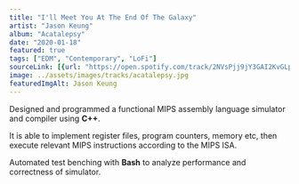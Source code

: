 ```yaml
---
title: "I'll Meet You At The End Of The Galaxy"
artist: "Jason Keung"
album: "Acatalepsy"
date: "2020-01-18"
featured: true
tags: ["EDM", "Contemporary", "LoFi"]
sourceLink: [{url: "https://open.spotify.com/track/2NVsPjj9jY3GAI2KvGLpbf?si=2f54ce96f7e74a04", alt: "Spotify"},{url: "https://music.apple.com/us/album/ill-meet-you-at-the-end-of-the-galaxy/1548313613?i=1548313614", alt: "Apple Music"}]
image: ../assets/images/tracks/acatalepsy.jpg
featuredImgAlt: Jason Keung
---
```


Designed and programmed a functional MIPS assembly language simulator and compiler using **C++**.

It is able to implement register files, program counters, memory etc, then execute relevant MIPS instructions according to the MIPS ISA.

Automated test benching with **Bash** to analyze performance and correctness of simulator.